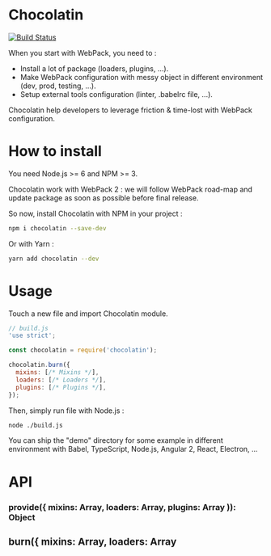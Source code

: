 # Chocolatin

[![Build Status](https://travis-ci.org/kMeillet/chocolatin.svg?branch=master)](https://travis-ci.org/kMeillet/chocolatin)

When you start with WebPack, you need to :

- Install a lot of package (loaders, plugins, ...).
- Make WebPack configuration with messy object in different environment (dev, prod, testing, ...).
- Setup external tools configuration (linter, .babelrc file, ...).

Chocolatin help developers to leverage friction & time-lost with WebPack configuration.

# How to install

You need Node.js >= 6 and NPM >= 3.

Chocolatin work with WebPack 2 : we will follow WebPack road-map and update package as soon as possible before final release.

So now, install Chocolatin with NPM in your project :

```sh
npm i chocolatin --save-dev
```

Or with Yarn :

```sh
yarn add chocolatin --dev
```

# Usage

Touch a new file and import Chocolatin module.

```js
// build.js
'use strict';

const chocolatin = require('chocolatin');

chocolatin.burn({
  mixins: [/* Mixins */],
  loaders: [/* Loaders */],
  plugins: [/* Plugins */],
});
```

Then, simply run file with Node.js :

```sh
node ./build.js
```

You can ship the "demo" directory for some example in different environment with Babel, TypeScript, Node.js, Angular 2, React, Electron, ...

# API

### provide({ mixins: Array<Object>, loaders: Array<Object>, plugins: Array<Function> )): Object

### burn({ mixins: Array<Object>, loaders: Array<Object>, plugins: Array<Function> )): Object

### watch({ mixins: Array<Object>, loaders: Array<Object>, plugins: Array<Function> )): Object

### server({ mixins: Array<Object>, loaders: Array<Object>, plugins: Array<Function> )): Object
